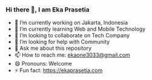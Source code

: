 ### Hi there 👋, I am Eka Prasetia

- 🔭 I’m currently working on Jakarta, Indonesia
- 🌱 I’m currently learning Web and Mobile Technology
- 👯 I’m looking to collaborate on Tech Company
- 🤔 I’m looking for help with Community
- 💬 Ask me about this repository
- 📫 How to reach me: ekaone3033@gmail.com
- 😄 Pronouns: Welcome
- ⚡ Fun fact: https://ekaprasetia.com
